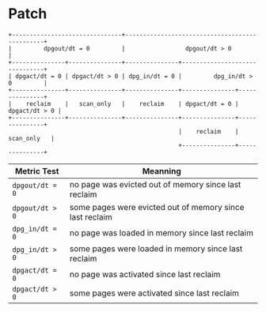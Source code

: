 # Patch
```
+-------------------------------+-----------------------------------------------+
|         dpgout/dt = 0         |                 dpgout/dt > 0                 |
+---------------+---------------+---------------+-------------------------------+
| dpgact/dt = 0 | dpgact/dt > 0 | dpg_in/dt = 0 |         dpg_in/dt > 0         |
+---------------+---------------+---------------+---------------+---------------+
|    reclaim    |   scan_only   |    reclaim    | dpgact/dt = 0 | dpgact/dt > 0 |
+---------------+---------------+---------------+---------------+---------------+
                                                |    reclaim    |   scan_only   |
                                                +---------------+---------------+
```
Metric Test     | Meanning
----------------|--------------------------------------------------------
`dpgout/dt = 0` | no page was evicted out of memory since last reclaim
`dpgout/dt > 0` | some pages were evicted out of memory since last reclaim
`dpg_in/dt = 0` | no page was loaded in memory since last reclaim
`dpg_in/dt > 0` | some pages were loaded in memory since last reclaim
`dpgact/dt = 0` | no page was activated since last reclaim
`dpgact/dt > 0` | some pages were activated since last reclaim

